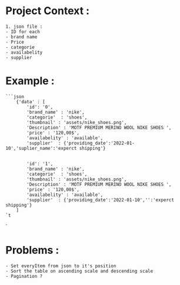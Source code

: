 # Project Context :

	1. json file : 
	- ID for each 
	- brand name
	- Price
	- categorie
	- availabelity
	- supplier
	
# Example :
	
	```json
		{'data' : [
			'id': '0',
			'brand_name' : 'nike',
			'categorie'  : 'shoes',
			'thumbnail' : 'assets/nike_shoes.png',
			'Description' : 'MOTF PREMIUM MERINO WOOL NIKE SHOES ',
			'price' : '120,00$',
			'availabelity' : 'available',
			'supplier'  : {'providing_date':'2022-01-10','suplier_name':'experct shipping'}	


			'id': '1',
			'brand_name' : 'nike',
			'categorie'  : 'shoes',
			'thumbnail' : 'assets/nike_shoes.png',
			'Description' : 'MOTF PREMIUM MERINO WOOL NIKE SHOES ',
			'price' : '120,00$',
			'availabelity' : 'available',
			'supplier'  : {'providing_date':'2022-01-10','':'experct shipping'}
		]
	`t
`

# Problems :
	

	- Set everyItem from json to it's position
	- Sort the table on ascending scale and descending scale
	- Pagination ? 
